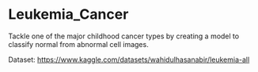 # Leukemia_Cancer
Tackle one of the major childhood cancer types by creating a model to classify normal from abnormal cell images.

Dataset: https://www.kaggle.com/datasets/wahidulhasanabir/leukemia-all
